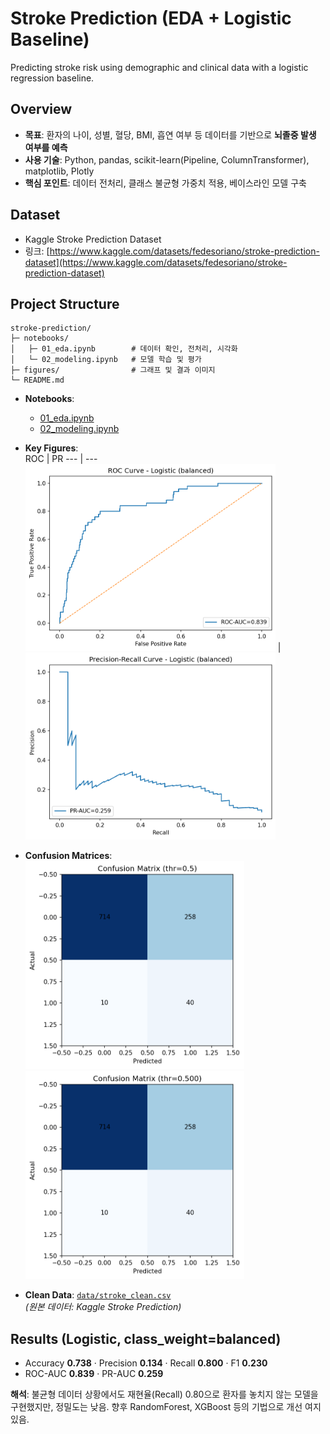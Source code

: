 # Stroke Prediction (EDA + Logistic Baseline)
Predicting stroke risk using demographic and clinical data with a logistic regression baseline.

## Overview
- **목표**: 환자의 나이, 성별, 혈당, BMI, 흡연 여부 등 데이터를 기반으로 **뇌졸중 발생 여부를 예측**  
- **사용 기술**: Python, pandas, scikit-learn(Pipeline, ColumnTransformer), matplotlib, Plotly
- **핵심 포인트**: 데이터 전처리, 클래스 불균형 가중치 적용, 베이스라인 모델 구축  

## Dataset
- Kaggle Stroke Prediction Dataset
- 링크: [https://www.kaggle.com/datasets/fedesoriano/stroke-prediction-dataset](https://www.kaggle.com/datasets/fedesoriano/stroke-prediction-dataset)

##  Project Structure
```
stroke-prediction/
├─ notebooks/
│   ├─ 01_eda.ipynb        # 데이터 확인, 전처리, 시각화
│   └─ 02_modeling.ipynb   # 모델 학습 및 평가
├─ figures/                # 그래프 및 결과 이미지
└─ README.md
```
- **Notebooks**:  
  - [01_eda.ipynb](notebooks/01_eda.ipynb)  
  - [02_modeling.ipynb](notebooks/02_modeling.ipynb)

- **Key Figures**:  
  ROC | PR
  --- | ---
  <img src="figures/roc_logit.png" width="400"/> | <img src="figures/pr_logit.png" width="400"/>

- **Confusion Matrices**:  
  <img src="figures/confmat_logit_default.png" width="350"/>  
  <img src="figures/confmat_logit_tuned.png" width="350"/>

- **Clean Data**: [`data/stroke_clean.csv`](data/stroke_clean.csv)  
  *(원본 데이터: Kaggle Stroke Prediction)*

## Results (Logistic, class_weight=balanced)
- Accuracy **0.738** · Precision **0.134** · Recall **0.800** · F1 **0.230**  
- ROC-AUC **0.839** · PR-AUC **0.259**

**해석**: 불균형 데이터 상황에서도 재현율(Recall) 0.80으로 환자를 놓치지 않는 모델을 구현했지만, 정밀도는 낮음. 향후 RandomForest, XGBoost 등의 기법으로 개선 여지 있음.
